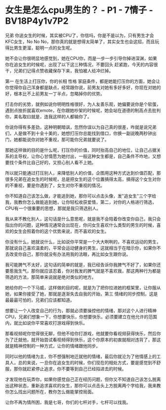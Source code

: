 # 女生是怎么cpu男生的？ - P1 - 7情子 - BV18P4y1v7P2

兄弟 你追女生的时候，其实被CPU了，你信吗，你是不是以为，只有男生才会KFC女生，No No No，那你真的就是想得太简单了，其实女生也会这招，而且玩得比男生更溜，聪明一点的女生呢。

她不会让你很明显地感觉到，她在CPU你，而是一步一步引导你掉进深渊，如果你在追女生的时候呢，出现了以下这三种情况，不要回头 赶紧跑，今天的内容很干，兄弟们记得点赞收藏保存下来，我怕被人给冲烂掉。

第一 在生活上打压你，你的长相 性格 家庭条件，都是她能打压你的方面，她会让你觉得你自己浑身都是缺点，经常跟你说，前男友对她有多好多好，你现在对她的好，根本比不上前男友一丁半点，忽略掉你的优势。

打击你的劣势，就例如说你明明性格很好，为人友善乐观，她偏要说你是个软蛋，遇到点挫折就喜欢emote，在你跟她吵架的时候呢，她会站在道德的制高点去批判你，美名取曰就是，连我这样的人都输你了。

你说你得有多差劲，这种明朝暗讽，忽然你误以为自己真的很差，咋就是说兄弟们，人是做不到十全十美的，她想打压你总能找到借口，你换一副说晚两秒钟出门，她都能说你对她不重视，那可能你兄弟就要说了。

那她这样做的目的是什么呢，打压你的价值，同时抬高自己的地位，让自己占据关系的主导权，让你心甘情愿为她付出，一般这种女生都是，自己条件不咋地，又想要找个条件比自己好的，又担心别人看不上她。

所以就只能通过打压别人，来降低别人的价值，企图用这种方式达到价值匹配，那很多兄弟在追女生的时候呢，总是把女生的这个位置搞得太高，搞得这个女生对你的不重视，要是你遇到了，女生对你不重视的情况。

你不知道自己该怎么做，才能追到她，那你可以点击头像，发"追女生"三个字给我，我教你怎么做能追到她，让你轻松收获爱情，第二，对你的人格进行筛选，CPU有一个很重要的思想，那就是我只筛选别人。

我从来不教化别人，这句话是什么意思呢，就是我不会陪着你改变你自己，我只会指出你的问题，这种情况通常会出现在，你问女生喜欢什么类型的男生的时候，喜欢的女生会照着你的这个优势来说，而不喜欢的女生。

你没有什么，她就说什么，比如说你平常是一个大大咧咧的，不喜欢运动的男生，那就说自己喜欢温柔的，平常会运动健身的男生，这就相当于在暗示你，如果你不去改变你自己，那你就没有办法用我的法眼，再比如女生跟你说。

我可能脾气不太好，这句话的简单的就是，我已经告诉你我脾气不好了，如果你还要惹我生气，那你就应该忍着，你对我发的脾气就是不喜欢我，那这两种行为都是筛选的方法，那简单来说就是绝对类似的地方。

她给你的一个下马威，这样做的目的呢，就是为了把你拉进她的框架里，让你服从她，如果你接受了她，那就是逐渐失去自我的开始，第三 情绪的同步控制，这是最最最可怕的，兄弟们应该都知道。

想要让一个人改变自己的行为，那就必须要操控他的情绪，那对这个人进行精神CPU，兄弟们想象一下，你想要快乐，你想要快乐，必须要建立在他允许的范围内，就比如说你平常喜欢打游戏得到快乐。

那看视频呢你觉得很无聊，但他不给你打游戏，他就要你看视频获得快乐，然后你为了迁就他，就开始尝试看视频得到快乐，这个你原本的初衷就相对违背了，那这就是精神控制的一种方式，让你的情绪跟他同步。

同时以他的情绪为主，你不想强制地迁就他的情绪，最后你就沦为了他情感上的工具人，总的来说，一旦你在追女生的时候，你们现在的相处方式，要是感觉到不舒服，那你就赶紧停止追求，你不要等到自己已经陷进去的时候。

才发现他在玩弄你，如果你感觉自己正在经历问题，但你又不知道自己该怎么脱离出这种状态，重新追求喜欢的女生，那你可以点击头上方脱离两个字给我，我来教你怎么找出问题所在，教你怎么做能掌控局面。

让你不再为情所困，我是七哥，你们的七杆对手，七杆可以找我。